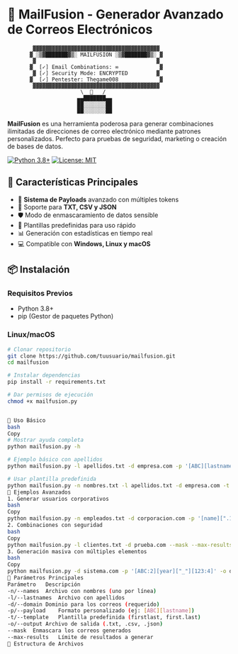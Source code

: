 # 🚀 MailFusion - Generador Avanzado de Correos Electrónicos

            ▓▓▓▓▓▓▓▓▓▓▓▓▓▓▓▓▓▓▓▓▓▓▓▓▓▓▓▓▓▓▓▓▓▓▓▓▓▓▓▓
           ▓ ░▒▓███████▓▒░ MAILFUSION ░▒▓███████▓▒░ ▓
            ▓                                      ▓
           ▓  [✓] Email Combinations: ∞             ▓
            ▓ [✓] Security Mode: ENCRYPTED         ▓
           ▓  [✓] Pentester: Thegame008             ▓
            ▓▓▓▓▓▓▓▓▓▓▓▓▓▓▓▓▓▓▓▓▓▓▓▓▓▓▓▓▓▓▓▓▓▓▓▓▓▓▓▓
                           \  📧   /
                          ▄▄███████▄▄
                          ██░░░░░░░██
                          ██░░░░░░░██

**MailFusion** es una herramienta poderosa para generar combinaciones ilimitadas de direcciones de correo electrónico mediante patrones personalizados. Perfecto para pruebas de seguridad, marketing o creación de bases de datos.

[![Python 3.8+](https://img.shields.io/badge/Python-3.8%2B-blue.svg)](https://www.python.org/)
[![License: MIT](https://img.shields.io/badge/License-MIT-green.svg)](https://opensource.org/licenses/MIT)

## 🌟 Características Principales
- 🔧 **Sistema de Payloads** avanzado con múltiples tokens
- 📁 Soporte para **TXT, CSV y JSON**
- 🛡️ Modo de enmascaramiento de datos sensible
- 🔄 Plantillas predefinidas para uso rápido
- 📊 Generación con estadísticas en tiempo real
- 💻 Compatible con **Windows, Linux y macOS**

## 📦 Instalación

### Requisitos Previos
- Python 3.8+
- pip (Gestor de paquetes Python)

### Linux/macOS
```bash
# Clonar repositorio
git clone https://github.com/tuusuario/mailfusion.git
cd mailfusion

# Instalar dependencias
pip install -r requirements.txt

# Dar permisos de ejecución
chmod +x mailfusion.py


🚀 Uso Básico
bash
Copy
# Mostrar ayuda completa
python mailfusion.py -h

# Ejemplo básico con apellidos
python mailfusion.py -l apellidos.txt -d empresa.com -p '[ABC][lastname]'

# Usar plantilla predefinida
python mailfusion.py -n nombres.txt -l apellidos.txt -d empresa.com -t first.last
🎯 Ejemplos Avanzados
1. Generar usuarios corporativos
bash
Copy
python mailfusion.py -n empleados.txt -d corporacion.com -p '[name][".123"]' --case lower -o usuarios.csv
2. Combinaciones con seguridad
bash
Copy
python mailfusion.py -l clientes.txt -d prueba.com --mask --max-results 1000 --csv-delimiter "|"
3. Generación masiva con múltiples elementos
bash
Copy
python mailfusion.py -d sistema.com -p '[ABC:2][year]["_"][123:4]' -o datos.json
🔧 Parámetros Principales
Parámetro	Descripción
-n/--names	Archivo con nombres (uno por línea)
-l/--lastnames	Archivo con apellidos
-d/--domain	Dominio para los correos (requerido)
-p/--payload	Formato personalizado (ej: [ABC][lastname])
-t/--template	Plantilla predefinida (firstlast, first.last)
-o/--output	Archivo de salida (.txt, .csv, .json)
--mask	Enmascara los correos generados
--max-results	Límite de resultados a generar
📂 Estructura de Archivos
